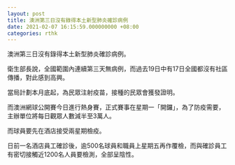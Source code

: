```yaml
---
layout: post
title: 澳洲第三日沒有錄得本土新型肺炎確診病例
date: 2021-02-07 16:15:59.000000000 +08:00
categories: rthk
---
```


澳洲第三日沒有錄得本土新型肺炎確診病例。

衛生部長說，全國範圍內連續第三天無病例，而過去19日中有17日全國都沒有社區傳播，對此感到高興。

當局計劃本月底起，為民眾注射疫苗，接種的民眾會獲發證明。

而澳洲網球公開賽今日進行熱身賽，正式賽事在星期一「開鑼」，為了防疫需要，主辦單位將每日觀眾人數減半至3萬人。

而球員要先在酒店接受兩星期檢疫。

日前一名酒店員工確診後，逾500名球員和職員上星期五再作覆檢，而與確診員工有密切接觸近1200名人員要檢測，全部呈陰性。
